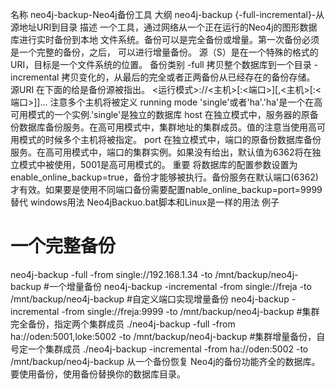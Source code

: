名称
neo4j-backup-Neo4j备份工具
大纲
neo4j-backup {-full-incremental}-从源地址URI到目录
描述
一个工具，通过网络从一个正在运行的Neo4j的图形数据库进行实时备份到本地
文件系统。备份可以是完全备份或增量。第一次备份必须是一个完整的备份，之后，
可以进行增量备份。
源（S）是在一个特殊的格式的URI，目标是一个文件系统的位置。
备份类别
-full
拷贝整个数据库到一个目录
-incremental
拷贝变化的，从最后的完全或者正两备份从已经存在的备份存储。
源URI
在下面的给是备份源被指出。
<运行模式>://<主机>[:<端口>][,<主机>[:<端口>]]...
注意多个主机将被定义
running mode
'single'或者'ha'.'ha'是一个在高可用模式的一个实例.'single'是独立的数据库
host
在独立模式中，服务器的原备份数据库备份服务。在高可用模式中，集群地址的集群成员。值的注意当使用高可用模式的时候多个主机将被指定。
port
在独立模式中，端口的原备份数据库备份服务。在高可用模式中，端口的集群实例。如果没有给出，默认值为6362将在独立模式中被使用，5001是高可用模式的。
重要
将数据库的配置参数设置为enable_online_backup=true，备份才能够被执行。备份服务在默认端口(6362)才有效。如果要是使用不同端口备份需要配置nable_online_backup=port=9999
替代
windows用法
Neo4jBackuo.bat脚本和Linux是一样的用法
例子
# 一个完整备份
neo4j-backup -full -from single://192.168.1.34 -to /mnt/backup/neo4j-backup
#一个增量备份
neo4j-backup -incremental -from single://freja -to /mnt/backup/neo4j-backup
#自定义端口实现增量备份
neo4j-backup -incremental -from single://freja:9999 -to /mnt/backup/neo4j-backup
#集群完全备份，指定两个集群成员
./neo4j-backup -full -from ha://oden:5001,loke:5002 -to /mnt/backup/neo4j-backup
#集群增量备份，自号定一个集群成员
./neo4j-backup -incremental -from ha://oden:5002 -to /mnt/backup/neo4j-backup
从一个备份恢复
Neo4j的备份功能齐全的数据库。要使用备份，使用备份替换你的数据库目录。



